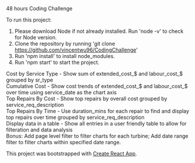 48 hours Coding Challenge

To run this project:
1. Please download Node if not already installed. Run 'node -v' to check for Node version.
2. Clone the repository by running 'git clone https://github.com/vincentwu96/CodingChallenge'
3. Run 'npm install' to install node_modules.
4. Run 'npm start' to start the project.

Cost by Service Type - Show sum of extended_cost_$ and labour_cost_$ grouped by sr_type\
Cumulative Cost - Show cost trends of extended_cost_$ and labour_cost_$ over time using service_date as the chart axis\
Top Repairs By Cost - Show top repairs by overall cost grouped by service_req_description\
Top Repairs By Time - Use duration_mins for each repair to find and display top repairs over time grouped by service_req_description\
Display data in a table - Show all entries in a user friendly table to allow for filteration and data analysis\
Bonus: Add page level filter to filter charts for each turbine; Add date range filter to filter charts within specified date range.

This project was bootstrapped with [Create React App](https://github.com/facebookincubator/create-react-app).
